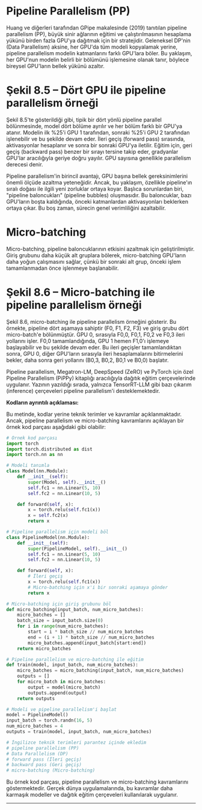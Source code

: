 # Pipeline Parallelism (PP)

Huang ve diğerleri tarafından GPipe makalesinde (2019) tanıtılan pipeline parallelism (PP), büyük sinir ağlarının eğitimi ve çalıştırılmasının hesaplama yükünü birden fazla GPU'ya dağıtmak için bir stratejidir. Geleneksel DP'nin (Data Parallelism) aksine, her GPU'da tüm modeli kopyalamak yerine, pipeline parallelism modelin katmanlarını farklı GPU'lara böler. Bu yaklaşım, her GPU'nun modelin belirli bir bölümünü işlemesine olanak tanır, böylece bireysel GPU'ların bellek yükünü azaltır.

# Şekil 8.5 – Dört GPU ile pipeline parallelism örneği

Şekil 8.5'te gösterildiği gibi, tipik bir dört yönlü pipeline parallel bölünmesinde, model dört bölüme ayrılır ve her bölüm farklı bir GPU'ya atanır. Modelin ilk %25'i GPU 1 tarafından, sonraki %25'i GPU 2 tarafından işlenebilir ve bu şekilde devam eder. İleri geçiş (forward pass) sırasında, aktivasyonlar hesaplanır ve sonra bir sonraki GPU'ya iletilir. Eğitim için, geri geçiş (backward pass) benzer bir sırayı tersine takip eder, gradyanlar GPU'lar aracılığıyla geriye doğru yayılır. GPU sayısına genellikle parallelism derecesi denir.

Pipeline parallelism'in birincil avantajı, GPU başına bellek gereksinimlerini önemli ölçüde azaltma yeteneğidir. Ancak, bu yaklaşım, özellikle pipeline'ın sıralı doğası ile ilgili yeni zorluklar ortaya koyar. Başlıca sorunlardan biri, "pipeline baloncukları" (pipeline bubbles) oluşmasıdır. Bu baloncuklar, bazı GPU'ların boşta kaldığında, önceki katmanlardan aktivasyonları beklerken ortaya çıkar. Bu boş zaman, sürecin genel verimliliğini azaltabilir.

# Micro-batching

Micro-batching, pipeline baloncuklarının etkisini azaltmak için geliştirilmiştir. Giriş grubunu daha küçük alt gruplara bölerek, micro-batching GPU'ların daha yoğun çalışmasını sağlar, çünkü bir sonraki alt grup, önceki işlem tamamlanmadan önce işlenmeye başlanabilir.

# Şekil 8.6 – Micro-batching ile pipeline parallelism örneği

Şekil 8.6, micro-batching ile pipeline parallelism örneğini gösterir. Bu örnekte, pipeline dört aşamaya sahiptir (F0, F1, F2, F3) ve giriş grubu dört micro-batch'e bölünmüştür. GPU 0, sırasıyla F0,0, F0,1, F0,2 ve F0,3 ileri yollarını işler. F0,0 tamamlandığında, GPU 1 hemen F1,0'ı işlemeye başlayabilir ve bu şekilde devam eder. Bu ileri geçişler tamamlandıktan sonra, GPU 0, diğer GPU'ların sırasıyla ileri hesaplamalarını bitirmelerini bekler, daha sonra geri yollarını (B0,3, B0,2, B0,1 ve B0,0) başlatır.

Pipeline parallelism, Megatron-LM, DeepSpeed (ZeRO) ve PyTorch için özel Pipeline Parallelism (PiPPy) kitaplığı aracılığıyla dağıtık eğitim çerçevelerinde uygulanır. Yazının yazıldığı sırada, yalnızca TensorRT-LLM gibi bazı çıkarım (inference) çerçeveleri pipeline parallelism'i desteklemektedir.

**Kodların ayrıntılı açıklaması:**

Bu metinde, kodlar yerine teknik terimler ve kavramlar açıklanmaktadır. Ancak, pipeline parallelism ve micro-batching kavramlarını açıklayan bir örnek kod parçası aşağıdaki gibi olabilir:

```python
# Örnek kod parçası
import torch
import torch.distributed as dist
import torch.nn as nn

# Modeli tanımla
class Model(nn.Module):
    def __init__(self):
        super(Model, self).__init__()
        self.fc1 = nn.Linear(5, 10)
        self.fc2 = nn.Linear(10, 5)

    def forward(self, x):
        x = torch.relu(self.fc1(x))
        x = self.fc2(x)
        return x

# Pipeline parallelism için modeli böl
class PipelineModel(nn.Module):
    def __init__(self):
        super(PipelineModel, self).__init__()
        self.fc1 = nn.Linear(5, 10)
        self.fc2 = nn.Linear(10, 5)

    def forward(self, x):
        # İleri geçiş
        x = torch.relu(self.fc1(x))
        # Micro-batching için x'i bir sonraki aşamaya gönder
        return x

# Micro-batching için giriş grubunu böl
def micro_batching(input_batch, num_micro_batches):
    micro_batches = []
    batch_size = input_batch.size(0)
    for i in range(num_micro_batches):
        start = i * batch_size // num_micro_batches
        end = (i + 1) * batch_size // num_micro_batches
        micro_batches.append(input_batch[start:end])
    return micro_batches

# Pipeline parallelism ve micro-batching ile eğitim
def train(model, input_batch, num_micro_batches):
    micro_batches = micro_batching(input_batch, num_micro_batches)
    outputs = []
    for micro_batch in micro_batches:
        output = model(micro_batch)
        outputs.append(output)
    return outputs

# Modeli ve pipeline parallelism'i başlat
model = PipelineModel()
input_batch = torch.randn(16, 5)
num_micro_batches = 4
outputs = train(model, input_batch, num_micro_batches)

# İngilizce teknik terimleri parantez içinde ekledim
# pipeline parallelism (PP)
# Data Parallelism (DP)
# forward pass (İleri geçiş)
# backward pass (Geri geçiş)
# micro-batching (Micro-batching)
```

Bu örnek kod parçası, pipeline parallelism ve micro-batching kavramlarını göstermektedir. Gerçek dünya uygulamalarında, bu kavramlar daha karmaşık modeller ve dağıtık eğitim çerçeveleri kullanılarak uygulanır.

---

